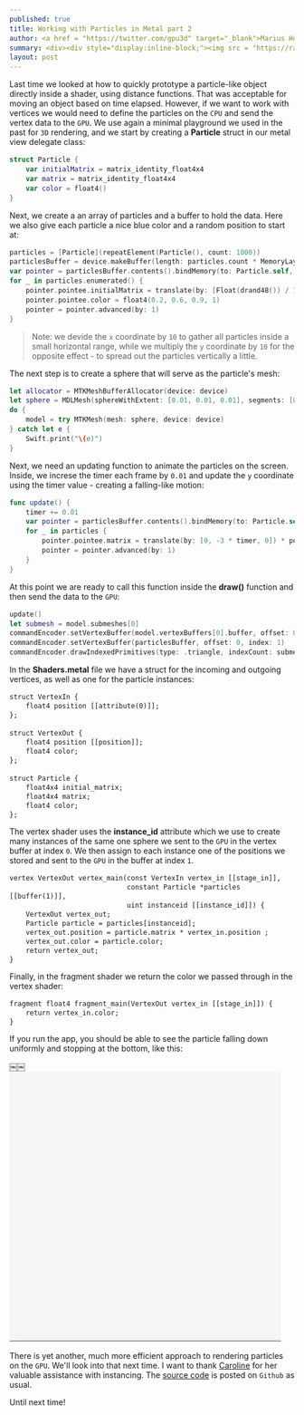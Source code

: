 ```yaml
---
published: true
title: Working with Particles in Metal part 2
author: <a href = "https://twitter.com/gpu3d" target="_blank">Marius Horga</a>
summary: <div><div style="display:inline-block;"><img src = "https://raw.githubusercontent.com/MetalKit/images/master/particles.png" alt="Metal 2" height="160" width="160"></div><div style="display:inline-block; width:75%; padding-left:1.5em; color:grey; vertical-align:middle;">Trying a different approach to rendering particles, this time moving away from distance fields to using vertex buffers. Cranking up the number of particles rendered to thousands! Using a Model I/O object as a blueprint for the object to be instanced in the vertex shader. Continuously updating the particles positions on the CPU and sending the updates to the GPU.</div></div>
layout: post
---
```

Last time we looked at how to quickly prototype a particle-like object directly inside a shader, using distance functions. That was acceptable for moving an object based on time elapsed. However, if we want to work with vertices we would need to define the particles on the `CPU` and send the vertex data to the `GPU`. We use again a minimal playground we used in the past for `3D` rendering, and we start by creating a __Particle__ struct in our metal view delegate class:

```swift
struct Particle {
    var initialMatrix = matrix_identity_float4x4
    var matrix = matrix_identity_float4x4
    var color = float4()
}
```

Next, we create a an array of particles and a buffer to hold the data. Here we also give each particle a nice blue color and a random position to start at:

```swift
particles = [Particle](repeatElement(Particle(), count: 1000))
particlesBuffer = device.makeBuffer(length: particles.count * MemoryLayout<Particle>.stride, options: [])!
var pointer = particlesBuffer.contents().bindMemory(to: Particle.self, capacity: particles.count)
for _ in particles.enumerated() {
    pointer.pointee.initialMatrix = translate(by: [Float(drand48()) / 10, Float(drand48()) * 10, 0])
    pointer.pointee.color = float4(0.2, 0.6, 0.9, 1)
    pointer = pointer.advanced(by: 1)
}
```

> Note: we devide the `x` coordinate by `10` to gather all particles inside a small horizontal range, while we multiply the `y` coordinate by `10` for the opposite effect - to spread out the particles vertically a little. 

The next step is to create a sphere that will serve as the particle's mesh:

```swift
let allocator = MTKMeshBufferAllocator(device: device)
let sphere = MDLMesh(sphereWithExtent: [0.01, 0.01, 0.01], segments: [8, 8], inwardNormals: false, geometryType: .triangles, allocator: allocator)
do {
    model = try MTKMesh(mesh: sphere, device: device)
} catch let e {
    Swift.print("\(e)")
}
```

Next, we need an updating function to animate the particles on the screen. Inside, we increse the timer each frame by `0.01` and update the `y` coordinate using the timer value - creating a falling-like motion:

```swift
func update() {
    timer += 0.01
    var pointer = particlesBuffer.contents().bindMemory(to: Particle.self, capacity: particles.count)
    for _ in particles {
        pointer.pointee.matrix = translate(by: [0, -3 * timer, 0]) * pointer.pointee.initialMatrix
        pointer = pointer.advanced(by: 1)
    }
}
```

At this point we are ready to call this function inside the __draw()__ function and then send the data to the `GPU`:

```swift
update()
let submesh = model.submeshes[0]
commandEncoder.setVertexBuffer(model.vertexBuffers[0].buffer, offset: 0, index: 0)
commandEncoder.setVertexBuffer(particlesBuffer, offset: 0, index: 1)
commandEncoder.drawIndexedPrimitives(type: .triangle, indexCount: submesh.indexCount, indexType: submesh.indexType, indexBuffer: submesh.indexBuffer.buffer, indexBufferOffset: 0, instanceCount: particles.count)
```

In the __Shaders.metal__ file we have a struct for the incoming and outgoing vertices, as well as one for the particle instances:

```clike
struct VertexIn {
    float4 position [[attribute(0)]];
};

struct VertexOut {
    float4 position [[position]];
    float4 color;
};

struct Particle {
    float4x4 initial_matrix;
    float4x4 matrix;
    float4 color;
};
```

The vertex shader uses the __instance_id__ attribute which we use to create many instances of the same one sphere we sent to the `GPU` in the vertex buffer at index `0`. We then assign to each instance one of the positions we stored and sent to the `GPU` in the buffer at index `1`.

```clike
vertex VertexOut vertex_main(const VertexIn vertex_in [[stage_in]],
                             constant Particle *particles [[buffer(1)]],
                             uint instanceid [[instance_id]]) {
    VertexOut vertex_out;
    Particle particle = particles[instanceid];
    vertex_out.position = particle.matrix * vertex_in.position ;
    vertex_out.color = particle.color;
    return vertex_out;
}
```

Finally, in the fragment shader we return the color we passed through in the vertex shader:

```clike
fragment float4 fragment_main(VertexOut vertex_in [[stage_in]]) {
    return vertex_in.color;
}
```

If you run the app, you should be able to see the particle falling down uniformly and stopping at the bottom, like this:

￼￼![alt text](https://github.com/MetalKit/images/blob/master/particles.gif?raw=true "Particle")

There is yet another, much more efficient approach to rendering particles on the `GPU`. We'll look into that next time. I want to thank [Caroline](https://twitter.com/carolinebegbie) for her valuable assistance with instancing. The [source code](https://github.com/MetalKit/metal) is posted on `Github` as usual.
 
Until next time! 
